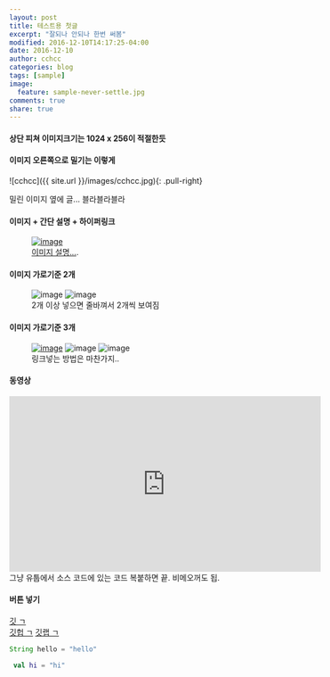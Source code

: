 ```yaml
---
layout: post
title: 테스트용 첫글
excerpt: "잘되나 안되나 한번 써봄"
modified: 2016-12-10T14:17:25-04:00
date: 2016-12-10
author: cchcc
categories: blog
tags: [sample]
image:
  feature: sample-never-settle.jpg
comments: true
share: true
---
```


#### 상단 피쳐 이미지크기는 1024 x 256이 적절한듯

#### 이미지 오른쪽으로 밀기는 이렇게

![cchcc]({{ site.url }}/images/cchcc.jpg){: .pull-right}

밀린 이미지 옆에 글... 블라블라블라

#### 이미지 + 간단 설명 + 하이퍼링크
<figure>
	<a href="{{ site.url }}/images/cchcc.jpg"><img src="{{ site.url }}/images/cchcc.jpg" alt="image"></a>
	<figcaption><a href="{{ site.url }}/images/cchcc.jpg" >이미지 설명...</a>.</figcaption>
</figure>


#### 이미지 가로기준 2개
<figure class="half">
	<img src="{{ site.url }}/images/cchcc.jpg" alt="image">
	<img src="{{ site.url }}/images/cchcc.jpg" alt="image">
	<figcaption>2개 이상 넣으면 줄바껴서 2개씩 보여짐</figcaption>
</figure>


#### 이미지 가로기준 3개
<figure class="third">
	<a href="https://www.google.com"><img src="{{ site.url }}/images/cchcc.jpg" alt="image"></a>
	<img src="{{ site.url }}/images/cchcc.jpg" alt="image">
  <img src="{{ site.url }}/images/cchcc.jpg" alt="image">
	<figcaption>링크넣는 방법은 마찬가지..</figcaption>
</figure>

#### 동영상
<iframe width="560" height="315" src="https://www.youtube.com/embed/YKzUbeUtTak" frameborder="0" allowfullscreen></iframe>
그냥 유툽에서 소스 코드에 있는 코드 복붙하면 끝. 비메오꺼도 됩.

#### 버튼 넣기
<div markdown="0"><a href="https://git-scm.com/" class="btn">깃 ㄱ</a></div>
<div markdown="0"><a href="https://github.com/" class="btn">깃헙 ㄱ</a> <a href="https://about.gitlab.com/" class="btn">깃랩 ㄱ</a></div>

```java
String hello = "hello"
```


```kotlin
 val hi = "hi"
```
